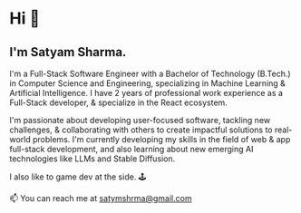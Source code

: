 <!--## Welcome to GitHub Pages

You can use the [editor on GitHub](https://github.com/satymshrma/satymshrma.github.io/edit/main/README.md) to maintain and preview the content for your website in Markdown files.

Whenever you commit to this repository, GitHub Pages will run [Jekyll](https://jekyllrb.com/) to rebuild the pages in your site, from the content in your Markdown files.

### Markdown

Markdown is a lightweight and easy-to-use syntax for styling your writing. It includes conventions for

```markdown
Syntax highlighted code block

# Header 1
## Header 2
### Header 3

- Bulleted
- List

1. Numbered
2. List

**Bold** and _Italic_ and `Code` text

[Link](url) and ![Image](src)
```

For more details see [GitHub Flavored Markdown](https://guides.github.com/features/mastering-markdown/).

### Jekyll Themes

Your Pages site will use the layout and styles from the Jekyll theme you have selected in your [repository settings](https://github.com/satymshrma/satymshrma.github.io/settings/pages). The name of this theme is saved in the Jekyll `_config.yml` configuration file.

### Support or Contact

Having trouble with Pages? Check out our [documentation](https://docs.github.com/categories/github-pages-basics/) or [contact support](https://support.github.com/contact) and we’ll help you sort it out.
-->

# Hi 👋

## I'm Satyam Sharma.

I'm a Full-Stack Software Engineer with a Bachelor of Technology (B.Tech.) in Computer Science and Engineering, specializing in Machine Learning & Artificial Intelligence.
I have 2 years of professional work experience as a Full-Stack developer, & specialize in the React ecosystem.

I'm passionate about developing user-focused software, tackling new challenges, & collaborating with others to create impactful solutions to real-world problems.
I'm currently developing my skills in the field of web & app full-stack development, and also learning about new emerging AI technologies like LLMs and Stable Diffusion.

I also like to game dev at the side. 🕹

📫 You can reach me at [satymshrma@gmail.com](mailto:satymshrma@gmail.com)

<!--Below are my repositories. _(They are a bit messy, and at some places a little incomplete. But I'm working on it, so just bear with me for the while. <3)_-->

